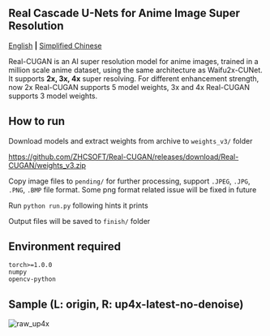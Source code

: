 Real Cascade U-Nets for Anime Image Super Resolution
-------------------------------------------
[English](README.md) **|** [Simplified Chinese](README_CHS.md)

Real-CUGAN is an AI super resolution model for anime images, trained in a million scale anime dataset, using the same architecture as Waifu2x-CUNet. It supports **2x, 3x, 4x** super resolving. For different enhancement strength, now 2x Real-CUGAN supports 5 model weights, 3x and 4x Real-CUGAN supports 3 model weights.


## How to run

Download models and extract weights from archive to `weights_v3/` folder

https://github.com/ZHCSOFT/Real-CUGAN/releases/download/Real-CUGAN/weights_v3.zip

Copy image files to `pending/` for further processing, support `.JPEG`, `.JPG`, `.PNG`, `.BMP` file format. Some png format related issue will be fixed in future

Run `python run.py` following hints it prints

Output files will be saved to `finish/` folder

## Environment required
```
torch>=1.0.0
numpy
opencv-python
```
## Sample (L: origin, R: up4x-latest-no-denoise)
![raw_up4x](https://user-images.githubusercontent.com/79516102/164012929-9fa3d368-8bb6-4b5b-9a1f-fb3d31d3297b.jpg)
